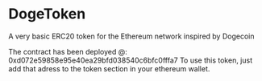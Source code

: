 # DogeToken
A very basic ERC20 token for the Ethereum network inspired by Dogecoin

The contract has been deployed @: 0xd072e59858e95e40ea29bfd038540c6bfc0fffa7
To use this token, just add that adress to the token section in your ethereum wallet. 
